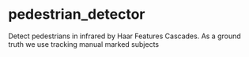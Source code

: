 # pedestrian_detector
Detect pedestrians in infrared by Haar Features Cascades. As a ground truth we use tracking manual marked subjects
